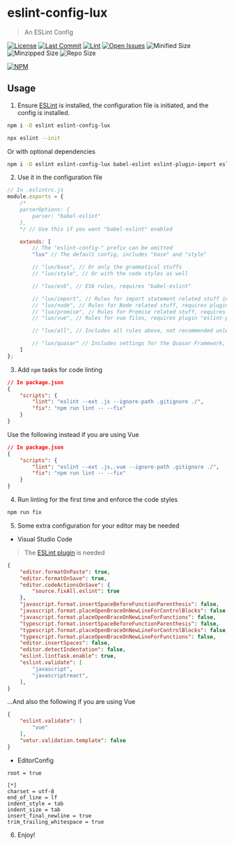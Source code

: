 # eslint-config-lux

> An ESLint Config

[![License](https://img.shields.io/github/license/Sciencmine/eslint-config-lux?label=License&logo=apache)](https://github.com/Sciencmine/eslint-config-lux/blob/master/LICENSE)
[![Last Commit](https://badgen.net/github/last-commit/Sciencmine/eslint-config-lux?label=Last%20Commit&icon=github)](https://github.com/Sciencmine/eslint-config-lux/commits)
[![Lint](https://img.shields.io/github/workflow/status/Sciencmine/eslint-config-lux/Lint?label=Lint&logo=github-actions&logoColor=white)](https://github.com/Sciencmine/eslint-config-lux/actions?query=workflow%3ALint)
[![Open Issues](https://img.shields.io/github/issues-raw/Sciencmine/eslint-config-lux?label=Open%20Issues&logo=github)](https://github.com/Sciencmine/eslint-config-lux/issues?q=is%3Aissue+is%3Aopen)
![Minified Size](https://img.shields.io/bundlephobia/min/eslint-config-lux?label=Minified%20Size)
![Minzipped Size](https://img.shields.io/bundlephobia/minzip/eslint-config-lux?label=Minzipped%20Size)
![Repo Size](https://img.shields.io/github/repo-size/Sciencmine/eslint-config-lux?label=Repo%20Size&logo=github)

[![NPM](https://nodei.co/npm/eslint-config-lux.png?downloads=true&stars=true)](https://www.npmjs.com/package/eslint-config-lux)

## Usage

1. Ensure [ESLint](https://npmjs.com/eslint) is installed, the configuration file is initiated, and the config is installed.
```bash
npm i -D eslint eslint-config-lux
```
```bash
npx eslint --init
```

Or with optional dependencies
```bash
npm i -D eslint eslint-config-lux babel-eslint eslint-plugin-import eslint-plugin-node eslint-plugin-promise eslint-plugin-vue
```

2. Use it in the configuration file
```js
// In .eslintrc.js
module.exports = {
	/*
	parserOptions: {
		parser: "babel-eslint"
	},
	*/ // Use this if you want "babel-eslint" enabled

	extends: [
		// The "eslint-config-" prefix can be omitted
		"lux" // The default config, includes "base" and "style"

		// "lux/base", // Or only the grammatical stuffs
		// "lux/style", // Or with the code styles as well

		// "lux/es6", // ES6 rules, requires "babel-eslint"

		// "lux/import", // Rules for import statement related stuff in ES6, requires ["babel-eslint", "eslint-plugin-import"]
		// "lux/node", // Rules for Node related stuff, requires plugin "eslint-plugin-node"
		// "lux/promise", // Rules for Promise related stuff, requires plugin "eslint-plugin-promise"
		// "lux/vue", // Rules for vue files, requires plugin "eslint-plugin-vue", command line options for ESLint have to be changed

		// "lux/all", // Includes all rules above, not recommended unless you know what you are doing

		// "lux/quasar" // Includes settings for the Quasar Framework, requires ["babel-eslint", "eslint-plugin-import", "eslint-plugin-vue"]
	]
};
```

3. Add `npm` tasks for code linting
```json
// In package.json
{
	"scripts": {
		"lint": "eslint --ext .js --ignore-path .gitignore ./",
		"fix": "npm run lint -- --fix"
	}
}
```
Use the following instead if you are using Vue
```json
// In package.json
{
	"scripts": {
		"lint": "eslint --ext .js,.vue --ignore-path .gitignore ./",
		"fix": "npm run lint -- --fix"
	}
}
```

4. Run linting for the first time and enforce the code styles
```bash
npm run fix
```

5. Some extra configuration for your editor may be needed
+ Visual Studio Code
> The [ESLint plugin](https://marketplace.visualstudio.com/items?itemName=dbaeumer.vscode-eslint) is needed
```json
{
	"editor.formatOnPaste": true,
	"editor.formatOnSave": true,
	"editor.codeActionsOnSave": {
		"source.fixAll.eslint": true
	},
	"javascript.format.insertSpaceBeforeFunctionParenthesis": false,
	"javascript.format.placeOpenBraceOnNewLineForControlBlocks": false,
	"javascript.format.placeOpenBraceOnNewLineForFunctions": false,
	"typescript.format.insertSpaceBeforeFunctionParenthesis": false,
	"typescript.format.placeOpenBraceOnNewLineForControlBlocks": false,
	"typescript.format.placeOpenBraceOnNewLineForFunctions": false,
	"editor.insertSpaces": false,
	"editor.detectIndentation": false,
	"eslint.lintTask.enable": true,
	"eslint.validate": [
		"javascript",
		"javascriptreact",
	],
}
```
...And also the following if you are using Vue
```json
{
	"eslint.validate": [
		"vue"
	],
	"vetur.validation.template": false
}
```

+ EditorConfig
```editorconfig
root = true

[*]
charset = utf-8
end_of_line = lf
indent_style = tab
indent_size = tab
insert_final_newline = true
trim_trailing_whitespace = true
```

6. Enjoy!
